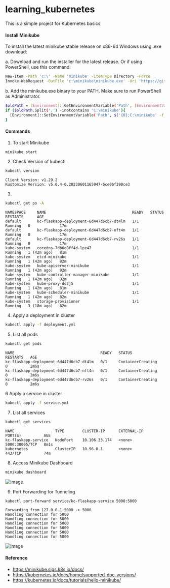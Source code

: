 # learning_kubernetes
This is a simple project for Kubernetes basics

#### Install Minikube

To install the latest minikube stable release on x86-64 Windows using .exe download:

a. Download and run the installer for the latest release. 
    Or if using PowerShell, use this command:
```bash
New-Item -Path 'c:\' -Name 'minikube' -ItemType Directory -Force
Invoke-WebRequest -OutFile 'c:\minikube\minikube.exe' -Uri 'https://github.com/kubernetes/minikube/releases/latest/download/minikube-windows-amd64.exe' -UseBasicParsing
```
b. Add the minikube.exe binary to your PATH. Make sure to run PowerShell as Administrator.
```bash
$oldPath = [Environment]::GetEnvironmentVariable('Path', [EnvironmentVariableTarget]::Machine)
if ($oldPath.Split(';') -inotcontains 'C:\minikube'){
  [Environment]::SetEnvironmentVariable('Path', $('{0};C:\minikube' -f $oldPath), [EnvironmentVariableTarget]::Machine)
}
```

#### Commands

1. To start Minikube
```bash
minikube start
```
2. Check Version of kubectl
```bash
kubectl version
```
```
Client Version: v1.29.2
Kustomize Version: v5.0.4-0.20230601165947-6ce0bf390ce3
```
3.
```bash
kubectl get po -A
```
```
NAMESPACE     NAME                                      READY   STATUS    RESTARTS      AGE
default       kc-flaskapp-deployment-6d447d6cb7-dt4lm   1/1     Running   0             17m
default       kc-flaskapp-deployment-6d447d6cb7-nft4n   1/1     Running   0             17m
default       kc-flaskapp-deployment-6d447d6cb7-rv26s   1/1     Running   0             17m
kube-system   coredns-7db6d8ff4d-lpz47                  1/1     Running   1 (42m ago)   81m
kube-system   etcd-minikube                             1/1     Running   1 (42m ago)   82m
kube-system   kube-apiserver-minikube                   1/1     Running   1 (42m ago)   82m
kube-system   kube-controller-manager-minikube          1/1     Running   1 (42m ago)   82m
kube-system   kube-proxy-dd2j5                          1/1     Running   1 (42m ago)   81m
kube-system   kube-scheduler-minikube                   1/1     Running   1 (42m ago)   82m
kube-system   storage-provisioner                       1/1     Running   3 (18m ago)   82m
```
4. Apply a deployment in cluster
```bash
kubectl apply -f deployment.yml
```
5. List all pods
```bash
kubectl get pods
```
```
NAME                                      READY   STATUS              RESTARTS   AGE
kc-flaskapp-deployment-6d447d6cb7-dt4lm   0/1     ContainerCreating   0          2m6s
kc-flaskapp-deployment-6d447d6cb7-nft4n   0/1     ContainerCreating   0          2m6s
kc-flaskapp-deployment-6d447d6cb7-rv26s   0/1     ContainerCreating   0          2m6s
```
6 Apply a service in cluster
```bash
kubectl apply -f service.yml
```
7. List all services
```bash
kubectl get services
```
```
NAME                  TYPE        CLUSTER-IP      EXTERNAL-IP   PORT(S)          AGE
kc-flaskapp-service   NodePort    10.106.33.174   <none>        5000:30005/TCP   8m1s
kubernetes            ClusterIP   10.96.0.1       <none>        443/TCP          74m
```
8. Access Minikube Dashboard
```bash
minikube dashboard
```

![image](https://github.com/user-attachments/assets/7b05cdd8-99fb-44bd-9266-2c74c13f0d3a)

9. Port Forwarding for Tunneling
```bash
kubectl port-forward service/kc-flaskapp-service 5000:5000
```
```
Forwarding from 127.0.0.1:5000 -> 5000
Handling connection for 5000
Handling connection for 5000
Handling connection for 5000
Handling connection for 5000
Handling connection for 5000
Handling connection for 5000
```

![image](https://github.com/user-attachments/assets/8356ca58-3318-4ee5-b264-c62097c6f412)

#### Reference
 - https://minikube.sigs.k8s.io/docs/
 - https://kubernetes.io/docs/home/supported-doc-versions/
 - https://kubernetes.io/docs/tutorials/hello-minikube/